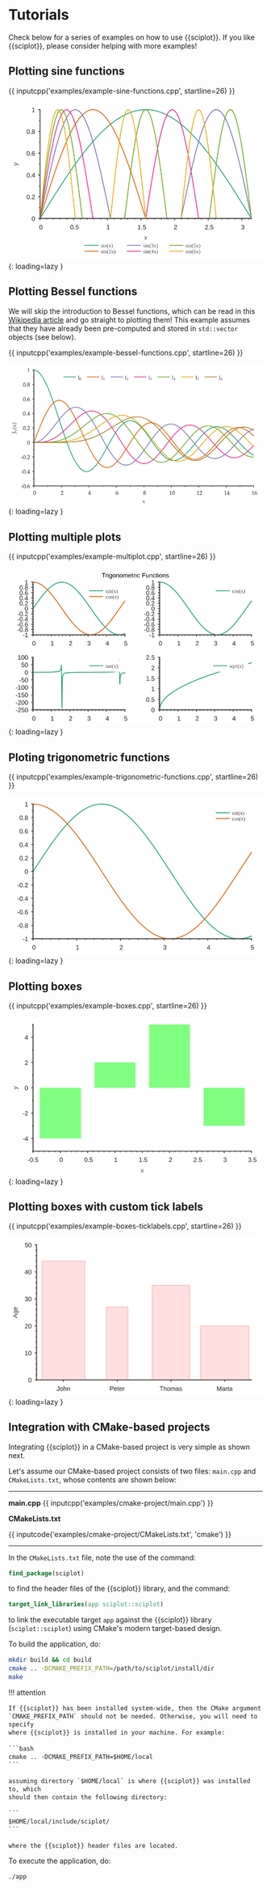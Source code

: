 # Tutorials

Check below for a series of examples on how to use {{sciplot}}. If you like
{{sciplot}}, please consider helping with more examples!

## Plotting sine functions

{{ inputcpp('examples/example-sine-functions.cpp', startline=26) }}

![](img/tutorials/example-sine-functions.svg){: loading=lazy }

## Plotting Bessel functions

We will skip the introduction to Bessel functions, which can be read in this
[Wikipedia article](https://en.wikipedia.org/wiki/Bessel_function) and go
straight to plotting them! This example assumes that they have already been
pre-computed and stored in `std::vector` objects (see below).

{{ inputcpp('examples/example-bessel-functions.cpp', startline=26) }}

![](img/tutorials/example-bessel-functions.svg){: loading=lazy }

## Plotting multiple plots

{{ inputcpp('examples/example-multiplot.cpp', startline=26) }}

![](img/tutorials/example-multiplot.svg){: loading=lazy }

## Ploting trigonometric functions

{{ inputcpp('examples/example-trigonometric-functions.cpp', startline=26) }}

![](img/tutorials/example-sincos-functions.svg){: loading=lazy }

## Plotting boxes

{{ inputcpp('examples/example-boxes.cpp', startline=26) }}

![](img/tutorials/example-boxes.svg){: loading=lazy }

## Plotting boxes with custom tick labels

{{ inputcpp('examples/example-boxes-ticklabels.cpp', startline=26) }}

![](img/tutorials/example-boxes-ticklabels.svg){: loading=lazy }

## Integration with CMake-based projects

Integrating {{sciplot}} in a CMake-based project is very simple as shown next.

Let's assume our CMake-based project consists of two files: `main.cpp` and
`CMakeLists.txt`, whose contents are shown below:

----

**main.cpp**
{{ inputcpp('examples/cmake-project/main.cpp') }}

**CMakeLists.txt**

{{ inputcode('examples/cmake-project/CMakeLists.txt', 'cmake') }}

----

In the `CMakeLists.txt` file, note the use of the command:

```cmake
find_package(sciplot)
```

to find the header files of the {{sciplot}} library, and the command:

```cmake
target_link_libraries(app sciplot::sciplot)
```
to link the executable target `app` against the {{sciplot}} library
(`sciplot::sciplot`) using CMake's modern target-based design.

To build the application, do:

```bash
mkdir build && cd build
cmake .. -DCMAKE_PREFIX_PATH=/path/to/sciplot/install/dir
make
```

!!! attention

    If {{sciplot}} has been installed system-wide, then the CMake argument
    `CMAKE_PREFIX_PATH` should not be needed. Otherwise, you will need to specify
    where {{sciplot}} is installed in your machine. For example:

    ```bash
    cmake .. -DCMAKE_PREFIX_PATH=$HOME/local
    ```

    assuming directory `$HOME/local` is where {{sciplot}} was installed to, which
    should then contain the following directory:

    ```
    $HOME/local/include/sciplot/
    ```

    where the {{sciplot}} header files are located.

To execute the application, do:

```bash
./app
```
